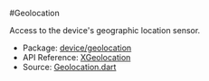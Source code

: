 #Geolocation

Access to the device's geographic location sensor.

* Package: [device/geolocation](api:)
* API Reference: [XGeolocation](api:device/geolocation)
* Source: [Geolocation.dart](source:client/device/geolocation/src)
